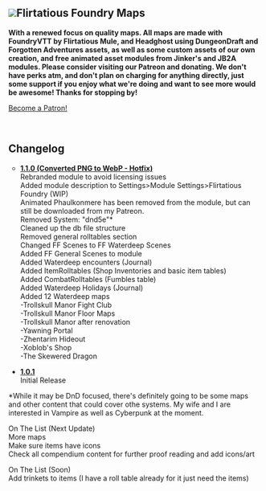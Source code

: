 <h2><strong><img src="https://www.patreon.com/file?h=45653538&i=7180011"/></strong><strong>Flirtatious Foundry Maps</strong></h2>
<p><strong>With a renewed focus on quality maps.  All maps are made with FoundryVTT by Flirtatious Mule, and Headghost using DungeonDraft and Forgotten Adventures assets, as well as some custom assets of our own creation, and free animated asset modules from Jinker's and JB2A modules.  Please consider visiting our Patreon and donating.  We don't have perks atm, and don't plan on charging for anything directly, just some support if you enjoy what we're doing and want to see more would be awesome! Thanks for stopping by! </strong></p><a href="https://www.patreon.com/bePatron?u=47204180" data-patreon-widget-type="become-patron-button">Become a Patron!</a>
<p>&nbsp;</p>
<h2><a id="user-content-changelog" class="anchor" href="https://github.com/FlirtatiousMule/flirtatiousfoundry/blob/main/README.md#changelog" aria-hidden="true"></a>Changelog</h2>
<ul style="list-style-type: circle;">
<li><strong><span style="text-decoration: underline;">1.1.0 (Converted PNG to WebP - Hotfix)</span></strong><br />Rebranded module to avoid licensing issues<br />Added module description to Settings&gt;Module Settings&gt;Flirtatious Foundry (WIP)<br />Animated Phaulkonmere has been removed from the module, but can still be downloaded from my Patreon.<br />Removed System: "dnd5e"*<br />Cleaned up the db file structure<br />Removed general rolltables section<br />Changed FF Scenes to FF Waterdeep Scenes<br />Added FF General Scenes to module<br />Added Waterdeep encounters (Journal)<br />Added ItemRolltables (Shop Inventories and basic item tables)<br />Added CombatRolltables (Fumbles table)<br />Added Waterdeep Holidays (Journal)<br />Added 12 Waterdeep maps<br />-Trollskull Manor Fight Club<br />-Trollskull Manor Floor Maps<br />-Trollskull Manor after renovation<br />-Yawning Portal<br />-Zhentarim Hideout<br />-Xoblob's Shop<br />-The Skewered Dragon</li>
</ul>
<ul>
<li><span style="text-decoration: underline;"><strong>1.0.1</strong></span><br />Initial Release</li>
</ul>
<p>*While it may be DnD focused, there's definitely going to be some maps and other content that could cover othe systems. My wife and I are interested in Vampire as well as Cyberpunk at the moment.</p>
<p>On The List (Next Update)<br />More maps<br />Make sure items have icons<br />Check all compendium content for further proof reading and add icons/art</p>
<p>On The List (Soon)<br />Add trinkets to items (I have a roll table already for it just need the items)</p>
